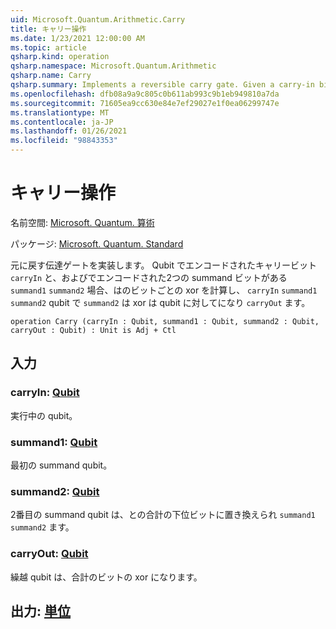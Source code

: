 ```yaml
---
uid: Microsoft.Quantum.Arithmetic.Carry
title: キャリー操作
ms.date: 1/23/2021 12:00:00 AM
ms.topic: article
qsharp.kind: operation
qsharp.namespace: Microsoft.Quantum.Arithmetic
qsharp.name: Carry
qsharp.summary: Implements a reversible carry gate. Given a carry-in bit encoded in qubit `carryIn` and two summand bits encoded in `summand1` and `summand2`, computes the bitwise xor of `carryIn`, `summand1` and `summand2` in the qubit `summand2` and the carry-out is xored to the qubit `carryOut`.
ms.openlocfilehash: dfb08a9a9c805c0b611ab993c9b1eb949810a7da
ms.sourcegitcommit: 71605ea9cc630e84e7ef29027e1f0ea06299747e
ms.translationtype: MT
ms.contentlocale: ja-JP
ms.lasthandoff: 01/26/2021
ms.locfileid: "98843353"
---
```

# <a name="carry-operation"></a>キャリー操作

名前空間: [Microsoft. Quantum. 算術](xref:Microsoft.Quantum.Arithmetic)

パッケージ: [Microsoft. Quantum. Standard](https://nuget.org/packages/Microsoft.Quantum.Standard)


元に戻す伝達ゲートを実装します。 Qubit でエンコードされたキャリービット `carryIn` と、およびでエンコードされた2つの summand ビットがある `summand1` `summand2` 場合、はのビットごとの xor を計算し、 `carryIn` `summand1` `summand2` qubit で `summand2` は xor は qubit に対してになり `carryOut` ます。

```qsharp
operation Carry (carryIn : Qubit, summand1 : Qubit, summand2 : Qubit, carryOut : Qubit) : Unit is Adj + Ctl
```


## <a name="input"></a>入力

### <a name="carryin--qubit"></a>carryIn: [Qubit](xref:microsoft.quantum.lang-ref.qubit)

実行中の qubit。


### <a name="summand1--qubit"></a>summand1: [Qubit](xref:microsoft.quantum.lang-ref.qubit)

最初の summand qubit。


### <a name="summand2--qubit"></a>summand2: [Qubit](xref:microsoft.quantum.lang-ref.qubit)

2番目の summand qubit は、との合計の下位ビットに置き換えられ `summand1` `summand2` ます。


### <a name="carryout--qubit"></a>carryOut: [Qubit](xref:microsoft.quantum.lang-ref.qubit)

繰越 qubit は、合計のビットの xor になります。



## <a name="output--unit"></a>出力: [単位](xref:microsoft.quantum.lang-ref.unit)


